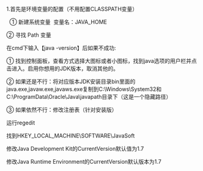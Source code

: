 ﻿1.首先是环境变量的配置（不用配置CLASSPATH变量）

   ① 新建系统变量  变量名：JAVA_HOME  

   ② 寻找 Path 变量  

在cmd下输入【java -version】后如果不成功:

   ① 找到控制面板，查看方式选择大图标或者小图标，找到java选项的用户栏并点击进入。启用你想用的JDK版本，取消其他的。

   ② 如果还是不行：将对应版本JDK安装目录bin里面的java.exe,javaw.exe,javaws.exe复制到C:\Windows\System32和C:\ProgramData\Oracle\Java\javapath目录下（这是一个隐藏路径）

   ③ 如果依然不行：修改注册表（针对安装版）

运行regedit

找到HKEY_LOCAL_MACHINE\SOFTWARE\JavaSoft

修改Java Development Kit的CurrentVersion默认值为1.7

修改Java Runtime Environment的CurrentVersion默认版本为1.7
